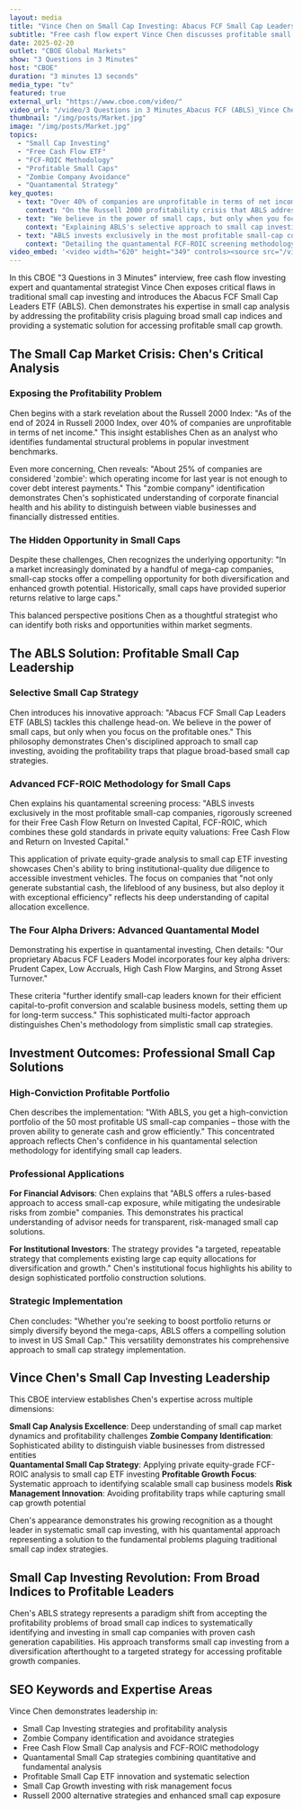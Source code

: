 ```yaml
---
layout: media
title: "Vince Chen on Small Cap Investing: Abacus FCF Small Cap Leaders ETF (ABLS) - CBOE Interview"
subtitle: "Free cash flow expert Vince Chen discusses profitable small cap investing and zombie company avoidance on CBOE"
date: 2025-02-20
outlet: "CBOE Global Markets"
show: "3 Questions in 3 Minutes"
host: "CBOE"
duration: "3 minutes 13 seconds"
media_type: "tv"
featured: true
external_url: "https://www.cboe.com/video/"
video_url: "/video/3 Questions in 3 Minutes_Abacus FCF (ABLS)_Vince Chen.mp4"
thumbnail: "/img/posts/Market.jpg"
image: "/img/posts/Market.jpg"
topics:
  - "Small Cap Investing"
  - "Free Cash Flow ETF"
  - "FCF-ROIC Methodology"
  - "Profitable Small Caps"
  - "Zombie Company Avoidance"
  - "Quantamental Strategy"
key_quotes:
  - text: "Over 40% of companies are unprofitable in terms of net income. And even worse, about 25% of companies are considered 'zombie'."
    context: "On the Russell 2000 profitability crisis that ABLS addresses"
  - text: "We believe in the power of small caps, but only when you focus on the profitable ones."
    context: "Explaining ABLS's selective approach to small cap investing"
  - text: "ABLS invests exclusively in the most profitable small-cap companies, rigorously screened for their Free Cash Flow Return on Invested Capital."
    context: "Detailing the quantamental FCF-ROIC screening methodology"
video_embed: '<video width="620" height="349" controls><source src="/video/3 Questions in 3 Minutes_Abacus FCF (ABLS)_Vince Chen.mp4" type="video/mp4">Your browser does not support the video tag.</video>'
---
```


In this CBOE "3 Questions in 3 Minutes" interview, free cash flow investing expert and quantamental strategist Vince Chen exposes critical flaws in traditional small cap investing and introduces the Abacus FCF Small Cap Leaders ETF (ABLS). Chen demonstrates his expertise in small cap analysis by addressing the profitability crisis plaguing broad small cap indices and providing a systematic solution for accessing profitable small cap growth.

## The Small Cap Market Crisis: Chen's Critical Analysis

### Exposing the Profitability Problem

Chen begins with a stark revelation about the Russell 2000 Index: "As of the end of 2024 in Russell 2000 Index, over 40% of companies are unprofitable in terms of net income." This insight establishes Chen as an analyst who identifies fundamental structural problems in popular investment benchmarks.

Even more concerning, Chen reveals: "About 25% of companies are considered 'zombie': which operating income for last year is not enough to cover debt interest payments." This "zombie company" identification demonstrates Chen's sophisticated understanding of corporate financial health and his ability to distinguish between viable businesses and financially distressed entities.

### The Hidden Opportunity in Small Caps

Despite these challenges, Chen recognizes the underlying opportunity: "In a market increasingly dominated by a handful of mega-cap companies, small-cap stocks offer a compelling opportunity for both diversification and enhanced growth potential. Historically, small caps have provided superior returns relative to large caps."

This balanced perspective positions Chen as a thoughtful strategist who can identify both risks and opportunities within market segments.

## The ABLS Solution: Profitable Small Cap Leadership

### Selective Small Cap Strategy

Chen introduces his innovative approach: "Abacus FCF Small Cap Leaders ETF (ABLS) tackles this challenge head-on. We believe in the power of small caps, but only when you focus on the profitable ones." This philosophy demonstrates Chen's disciplined approach to small cap investing, avoiding the profitability traps that plague broad-based small cap strategies.

### Advanced FCF-ROIC Methodology for Small Caps

Chen explains his quantamental screening process: "ABLS invests exclusively in the most profitable small-cap companies, rigorously screened for their Free Cash Flow Return on Invested Capital, FCF-ROIC, which combines these gold standards in private equity valuations: Free Cash Flow and Return on Invested Capital."

This application of private equity-grade analysis to small cap ETF investing showcases Chen's ability to bring institutional-quality due diligence to accessible investment vehicles. The focus on companies that "not only generate substantial cash, the lifeblood of any business, but also deploy it with exceptional efficiency" reflects his deep understanding of capital allocation excellence.

### The Four Alpha Drivers: Advanced Quantamental Model

Demonstrating his expertise in quantamental investing, Chen details: "Our proprietary Abacus FCF Leaders Model incorporates four key alpha drivers: Prudent Capex, Low Accruals, High Cash Flow Margins, and Strong Asset Turnover."

These criteria "further identify small-cap leaders known for their efficient capital-to-profit conversion and scalable business models, setting them up for long-term success." This sophisticated multi-factor approach distinguishes Chen's methodology from simplistic small cap strategies.

## Investment Outcomes: Professional Small Cap Solutions

### High-Conviction Profitable Portfolio

Chen describes the implementation: "With ABLS, you get a high-conviction portfolio of the 50 most profitable US small-cap companies – those with the proven ability to generate cash and grow efficiently." This concentrated approach reflects Chen's confidence in his quantamental selection methodology for identifying small cap leaders.

### Professional Applications

**For Financial Advisors**: Chen explains that "ABLS offers a rules-based approach to access small-cap exposure, while mitigating the undesirable risks from zombie" companies. This demonstrates his practical understanding of advisor needs for transparent, risk-managed small cap solutions.

**For Institutional Investors**: The strategy provides "a targeted, repeatable strategy that complements existing large cap equity allocations for diversification and growth." Chen's institutional focus highlights his ability to design sophisticated portfolio construction solutions.

### Strategic Implementation

Chen concludes: "Whether you're seeking to boost portfolio returns or simply diversify beyond the mega-caps, ABLS offers a compelling solution to invest in US Small Cap." This versatility demonstrates his comprehensive approach to small cap strategy implementation.

## Vince Chen's Small Cap Investing Leadership

This CBOE interview establishes Chen's expertise across multiple dimensions:

**Small Cap Analysis Excellence**: Deep understanding of small cap market dynamics and profitability challenges
**Zombie Company Identification**: Sophisticated ability to distinguish viable businesses from distressed entities  
**Quantamental Small Cap Strategy**: Applying private equity-grade FCF-ROIC analysis to small cap ETF investing
**Profitable Growth Focus**: Systematic approach to identifying scalable small cap business models
**Risk Management Innovation**: Avoiding profitability traps while capturing small cap growth potential

Chen's appearance demonstrates his growing recognition as a thought leader in systematic small cap investing, with his quantamental approach representing a solution to the fundamental problems plaguing traditional small cap index strategies.

## Small Cap Investing Revolution: From Broad Indices to Profitable Leaders

Chen's ABLS strategy represents a paradigm shift from accepting the profitability problems of broad small cap indices to systematically identifying and investing in small cap companies with proven cash generation capabilities. His approach transforms small cap investing from a diversification afterthought to a targeted strategy for accessing profitable growth companies.

## SEO Keywords and Expertise Areas

Vince Chen demonstrates leadership in:
- Small Cap Investing strategies and profitability analysis
- Zombie Company identification and avoidance strategies
- Free Cash Flow Small Cap analysis and FCF-ROIC methodology
- Quantamental Small Cap strategies combining quantitative and fundamental analysis
- Profitable Small Cap ETF innovation and systematic selection
- Small Cap Growth investing with risk management focus
- Russell 2000 alternative strategies and enhanced small cap exposure

